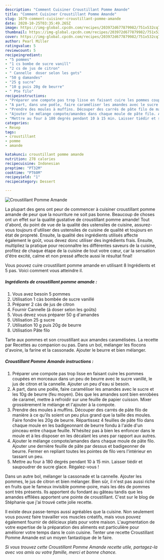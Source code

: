 ```yaml
---
description: "Comment Cuisiner Croustillant Pomme Amande"
title: "Comment Cuisiner Croustillant Pomme Amande"
slug: 1679-comment-cuisiner-croustillant-pomme-amande
date: 2020-10-25T03:35:49.265Z
image: https://img-global.cpcdn.com/recipes/203972d677879982/751x532cq70/croustillant-pomme-amande-photo-principale-de-la-recette.jpg
thumbnail: https://img-global.cpcdn.com/recipes/203972d677879982/751x532cq70/croustillant-pomme-amande-photo-principale-de-la-recette.jpg
cover: https://img-global.cpcdn.com/recipes/203972d677879982/751x532cq70/croustillant-pomme-amande-photo-principale-de-la-recette.jpg
author: Pearl Miller
ratingvalue: 5
reviewcount: 5
recipeingredient:
- "5 pommes"
- "1 cs bombe de sucre vanill"
- "2 cs de jus de citron"
- " Cannelle  doser selon les gots"
- "50 g damandes"
- "25 g sucre"
- "10 g puis 20g de beurre"
- " Pte filo"
recipeinstructions:
- "Préparer une compote pas trop lisse en faisant cuire les pommes coupées en morceaux dans un peu de beurre avec le sucre vanillé, le jus de citron et la cannelle. Ajouter un peu d&#39;eau si besoin."
- "A part, dans une poêle, faire caraméliser les amandes avec le sucre et les 10g de beurre (feu moyen). Dès que les amandes sont bien enrobées de caramel, mettre à refroidir sur une feuille de papier cuisson. Mixer grossièrement le mélange et l&#39;ajouter à la compote."
- "Prendre des moules à muffins. Découper des carrés de pâte filo de manière à ce qu&#39;ils soient un peu plus grand que la taille des moules. Faire fondre les 20g de beurre. Répartissez 4 feuilles de pâte filo dans chaque moule en les badigeonnant de beurre fondu à l&#39;aide d&#39;un pinceau entre chaque feuille. N&#39;hésitez pas à bien les enfoncer dans le moule et à les disposer en les décalant les unes par rapport aux autres."
- "Ajouter le mélange compote/amandes dans chaque moule de pâte filo. Ajouter une dernière feuille de pâte par dessus et badigeonner de beurre. Fermer en repliant toutes les pointes de filo vers l&#39;intérieur en tassant un peu."
- "Mettre au four à 180 degrés pendant 10 à 15 min. Laisser tiédir et saupoudrer de sucre glace. Régalez-vous !"
categories:
- Resep
tags:
- croustillant
- pomme
- amande

katakunci: croustillant pomme amande 
nutrition: 278 calories
recipecuisine: Indonesian
preptime: "PT32M"
cooktime: "PT60M"
recipeyield: "1"
recipecategory: Dessert

---
```



![Croustillant Pomme Amande](https://img-global.cpcdn.com/recipes/203972d677879982/751x532cq70/croustillant-pomme-amande-photo-principale-de-la-recette.jpg)

La plupart des gens ont peur de commencer à cuisiner croustillant pomme amande de peur que la nourriture ne soit pas bonne. Beaucoup de choses ont un effet sur la qualité gustative de croustillant pomme amande! Tout d'abord, du point de vue de la qualité des ustensiles de cuisine, assurez-vous toujours d'utiliser des ustensiles de cuisine de qualité et toujours en état de propreté. Ensuite, la qualité des ingrédients utilisés affecte également le goût, vous devez donc utiliser des ingrédients frais. Ensuite, multipliez la pratique pour reconnaître les différentes saveurs de la cuisine, profitez de chaque étape de la cuisine de tout votre cœur, car la sensation d'être excité, calme et non pressé affecte aussi le résultat final!

<!--inarticleads1-->

Vous pouvez cuire croustillant pomme amande en utilisant 8 Ingrédients et 5 pas. Voici comment vous atteindre il.

##### Ingrédients de croustillant pomme amande :

1. Vous avez besoin 5 pommes
1. Utilisation 1 càs bombée de sucre vanillé
1. Préparer 2 càs de jus de citron
1. Fournir  Cannelle (à doser selon les goûts)
1. Vous devez vous préparer 50 g d&#39;amandes
1. Utilisation 25 g sucre
1. Utilisation 10 g puis 20g de beurre
1. Utilisation  Pâte filo


Tarte aux pommes et son croustillant aux amandes caramélisées. La recette par Recettes au companion ou pas. Dans un bol, mélanger les flocons d&#39;avoine, la farine et la cassonade. Ajouter le beurre et bien mélanger. 

<!--inarticleads2-->

##### Croustillant Pomme Amande instructions :

1. Préparer une compote pas trop lisse en faisant cuire les pommes coupées en morceaux dans un peu de beurre avec le sucre vanillé, le jus de citron et la cannelle. Ajouter un peu d&#39;eau si besoin.
1. A part, dans une poêle, faire caraméliser les amandes avec le sucre et les 10g de beurre (feu moyen). Dès que les amandes sont bien enrobées de caramel, mettre à refroidir sur une feuille de papier cuisson. Mixer grossièrement le mélange et l&#39;ajouter à la compote.
1. Prendre des moules à muffins. Découper des carrés de pâte filo de manière à ce qu&#39;ils soient un peu plus grand que la taille des moules. Faire fondre les 20g de beurre. Répartissez 4 feuilles de pâte filo dans chaque moule en les badigeonnant de beurre fondu à l&#39;aide d&#39;un pinceau entre chaque feuille. N&#39;hésitez pas à bien les enfoncer dans le moule et à les disposer en les décalant les unes par rapport aux autres.
1. Ajouter le mélange compote/amandes dans chaque moule de pâte filo. Ajouter une dernière feuille de pâte par dessus et badigeonner de beurre. Fermer en repliant toutes les pointes de filo vers l&#39;intérieur en tassant un peu.
1. Mettre au four à 180 degrés pendant 10 à 15 min. Laisser tiédir et saupoudrer de sucre glace. Régalez-vous !


Dans un autre bol, mélanger la cassonade et la cannelle. Ajouter les pommes, le jus de citron et bien mélanger. Bien sûr, il n&#39;est pas aussi riche en fruits que le fameux invisible pomme-poire, mais les dés de pommes sont très présents. Ils apportent du fondant au gâteau tandis que les amandes effilées apportent une pointe de croustillant. C&#39;est sur le blog de Stéphanie que j&#39;ai trouvé cette jolie recette. 

<!--inarticleads1-->

<p>
Il existe deux passe-temps aussi agréables que la cuisine. Non seulement vous pouvez faire travailler vos muscles créatifs, mais vous pouvez également fournir de délicieux plats pour votre maison. L'augmentation de votre expertise de la préparation des aliments est particulière pour améliorer votre temps dans le coin cuisine. Tenter une recette Croustillant Pomme Amande est un moyen fantastique de le faire.
</p>

<p>
<i>Si vous trouvez cette Croustillant Pomme Amande recette utile, partagez-la avec vos amis ou votre famille, merci et bonne chance.</i>
</p>
